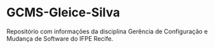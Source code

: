 # GCMS-Gleice-Silva
Repositório com informações da disciplina Gerência de Configuração e Mudança de Software do IFPE Recife.
